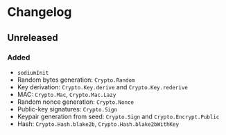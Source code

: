 # Changelog

## Unreleased

### Added

* `sodiumInit`
* Random bytes generation: `Crypto.Random`
* Key derivation: `Crypto.Key.derive` and `Crypto.Key.rederive`
* MAC: `Crypto.Mac`, `Crypto.Mac.Lazy`
* Random nonce generation: `Crypto.Nonce`
* Public-key signatures: `Crypto.Sign`
* Keypair generation from seed: `Crypto.Sign` and `Crypto.Encrypt.Public`
* Hash: `Crypto.Hash.blake2b`, `Crypto.Hash.blake2bWithKey`
